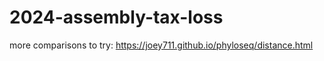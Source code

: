 # 2024-assembly-tax-loss

more comparisons to try: https://joey711.github.io/phyloseq/distance.html
